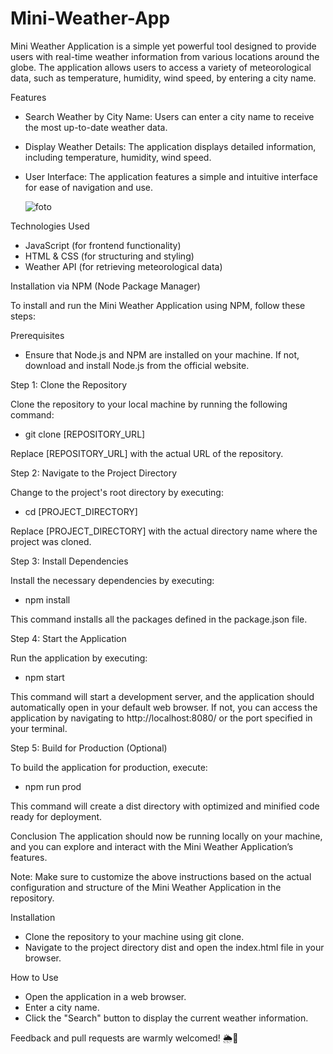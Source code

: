 # Mini-Weather-App

Mini Weather Application is a simple yet powerful tool designed to provide users with real-time weather information from various locations around the globe. The application allows users to access a variety of meteorological data, such as temperature, humidity, wind speed, by entering a city name.

Features
- Search Weather by City Name: Users can enter a city name to receive the most up-to-date weather data.
- Display Weather Details: The application displays detailed information, including temperature, humidity, wind speed.
- User Interface: The application features a simple and intuitive interface for ease of navigation and use.

  
  ![foto](https://github.com/Cepako/Mini-Weather-App/assets/131913675/653f8f60-24a5-4fa7-94fe-1bb5f83c3c96)


Technologies Used
- JavaScript (for frontend functionality)
- HTML & CSS (for structuring and styling)
- Weather API (for retrieving meteorological data)
  
Installation via NPM (Node Package Manager)

To install and run the Mini Weather Application using NPM, follow these steps:

Prerequisites
- Ensure that Node.js and NPM are installed on your machine. If not, download and install Node.js from the official website.

Step 1: Clone the Repository

Clone the repository to your local machine by running the following command:
- git clone [REPOSITORY_URL]
  
Replace [REPOSITORY_URL] with the actual URL of the repository.

Step 2: Navigate to the Project Directory

Change to the project's root directory by executing:
- cd [PROJECT_DIRECTORY]
  
Replace [PROJECT_DIRECTORY] with the actual directory name where the project was cloned.

Step 3: Install Dependencies

Install the necessary dependencies by executing:
- npm install
  
This command installs all the packages defined in the package.json file.

Step 4: Start the Application

Run the application by executing:
- npm start

This command will start a development server, and the application should automatically open in your default web browser. If not, you can access the application by navigating to http://localhost:8080/ or the port specified in your terminal.

Step 5: Build for Production (Optional)

To build the application for production, execute:
- npm run prod
  
This command will create a dist directory with optimized and minified code ready for deployment.

Conclusion
The application should now be running locally on your machine, and you can explore and interact with the Mini Weather Application’s features.

Note: Make sure to customize the above instructions based on the actual configuration and structure of the Mini Weather Application in the repository.

Installation

- Clone the repository to your machine using git clone.
- Navigate to the project directory dist and open the index.html file in your browser.

How to Use

- Open the application in a web browser.
- Enter a city name.
- Click the "Search" button to display the current weather information.


Feedback and pull requests are warmly welcomed! 🌦🌈
